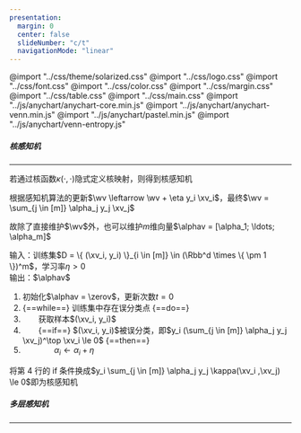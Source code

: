 ```yaml
---
presentation:
  margin: 0
  center: false
  slideNumber: "c/t"
  navigationMode: "linear"
---
```


@import "../css/theme/solarized.css"
@import "../css/logo.css"
@import "../css/font.css"
@import "../css/color.css"
@import "../css/margin.css"
@import "../css/table.css"
@import "../css/main.css"
@import "../js/anychart/anychart-core.min.js"
@import "../js/anychart/anychart-venn.min.js"
@import "../js/anychart/pastel.min.js"
@import "../js/anychart/venn-entropy.js"

<!-- slide data-notes="" -->

##### 核感知机

---

若通过核函数$\kappa(\cdot, \cdot)$隐式定义核映射，则得到核感知机

<div class="top-2"></div>

根据感知机算法的更新$\wv \leftarrow \wv + \eta y_i \xv_i$，最终$\wv = \sum_{j \in [m]} \alpha_j y_j \xv_j$

<div class="top-2"></div>

故除了直接维护$\wv$外，也可以维护$m$维向量$\alphav = [\alpha_1; \ldots; \alpha_m]$

输入：训练集$D = \{ (\xv_i, y_i) \}_{i \in [m]} \in (\Rbb^d \times \{ \pm 1 \})^m$，学习率$\eta > 0$<br>输出：$\alphav$

1. 初始化$\alphav = \zerov$，更新次数$t = 0$
2. {==while==} 训练集中存在误分类点 {==do==}
3. &emsp;&emsp;获取样本$(\xv_i, y_i)$
4. &emsp;&emsp;{==if==} $(\xv_i, y_i)$被误分类，即$y_i (\sum_{j \in [m]} \alpha_j y_j \xv_j)^\top \xv_i \le 0$ {==then==}
5. &emsp;&emsp;&emsp;&emsp;$\alpha_i \leftarrow \alpha_i + \eta$

将第 4 行的 if 条件换成$y_i \sum_{j \in [m]} \alpha_j y_j \kappa(\xv_i ,\xv_j) \le 0$即为核感知机


<!-- slide data-notes="" -->

##### 多层感知机

---



